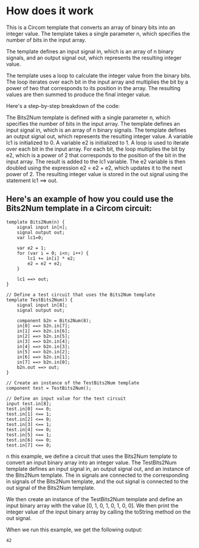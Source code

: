 # How does it work

This is a Circom template that converts an array of binary bits into an integer value. The template takes a single parameter n, which specifies the number of bits in the input array.

The template defines an input signal in, which is an array of n binary signals, and an output signal out, which represents the resulting integer value.

The template uses a loop to calculate the integer value from the binary bits. The loop iterates over each bit in the input array and multiplies the bit by a power of two that corresponds to its position in the array. The resulting values are then summed to produce the final integer value.

Here's a step-by-step breakdown of the code:

The Bits2Num template is defined with a single parameter n, which specifies the number of bits in the input array.
The template defines an input signal in, which is an array of n binary signals.
The template defines an output signal out, which represents the resulting integer value.
A variable lc1 is initialized to 0.
A variable e2 is initialized to 1.
A loop is used to iterate over each bit in the input array.
For each bit, the loop multiplies the bit by e2, which is a power of 2 that corresponds to the position of the bit in the input array. The result is added to the lc1 variable.
The e2 variable is then doubled using the expression e2 = e2 + e2, which updates it to the next power of 2.
The resulting integer value is stored in the out signal using the statement lc1 ==> out.

## Here's an example of how you could use the Bits2Num template in a Circom circuit:
```
template Bits2Num(n) {
    signal input in[n];
    signal output out;
    var lc1=0;

    var e2 = 1;
    for (var i = 0; i<n; i++) {
        lc1 += in[i] * e2;
        e2 = e2 + e2;
    }

    lc1 ==> out;
}

// Define a test circuit that uses the Bits2Num template
template TestBits2Num() {
    signal input in[8];
    signal output out;

    component b2n = Bits2Num(8);
    in[0] ==> b2n.in[7];
    in[1] ==> b2n.in[6];
    in[2] ==> b2n.in[5];
    in[3] ==> b2n.in[4];
    in[4] ==> b2n.in[3];
    in[5] ==> b2n.in[2];
    in[6] ==> b2n.in[1];
    in[7] ==> b2n.in[0];
    b2n.out ==> out;
}

// Create an instance of the TestBits2Num template
component test = TestBits2Num();

// Define an input value for the test circuit
input test.in[8];
test.in[0] <== 0;
test.in[1] <== 1;
test.in[2] <== 0;
test.in[3] <== 1;
test.in[4] <== 0;
test.in[5] <== 1;
test.in[6] <== 0;
test.in[7] <== 0;
```

n this example, we define a circuit that uses the Bits2Num template to convert an input binary array into an integer value. The TestBits2Num template defines an input signal in, an output signal out, and an instance of the Bits2Num template. The in signals are connected to the corresponding in signals of the Bits2Num template, and the out signal is connected to the out signal of the Bits2Num template.

We then create an instance of the TestBits2Num template and define an input binary array with the value [0, 1, 0, 1, 0, 1, 0, 0]. We then print the integer value of the input binary array by calling the toString method on the out signal.

When we run this example, we get the following output:

```
42
```
